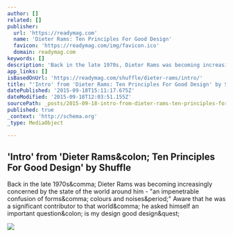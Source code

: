 ```yaml
---
author: []
related: []
publisher:
  url: 'https://readymag.com'
  name: 'Dieter Rams: Ten Principles For Good Design'
  favicon: 'https://readymag.com/img/favicon.ico'
  domain: readymag.com
keywords: []
description: 'Back in the late 1970s, Dieter Rams was becoming increasingly concerned by the state of the world around him - "an impenetrable confusion of forms, colours and noises." Aware that he was a significant contributor to that world, he asked himself an important question: is my design good design?'
app_links: []
isBasedOnUrl: 'https://readymag.com/shuffle/dieter-rams/intro/'
title: "'Intro' from 'Dieter Rams: Ten Principles For Good Design' by Shuffle"
datePublished: '2015-09-18T15:11:17.675Z'
dateModified: '2015-09-18T12:03:51.155Z'
sourcePath: _posts/2015-09-18-intro-from-dieter-rams-ten-principles-for-good-design-b.md
published: true
_context: 'http://schema.org'
_type: MediaObject

---
```

<article style=""><h1>'Intro' from 'Dieter Rams&amp;colon; Ten Principles For Good Design' by Shuffle</h1><p>Back in the late 1970s&amp;comma; Dieter Rams was becoming increasingly concerned by the state of the world around him - "an impenetrable confusion of forms&amp;comma; colours and noises&amp;period;" Aware that he was a significant contributor to that world&amp;comma; he asked himself an important question&amp;colon; is my design good design&amp;quest;</p><img src="http://rm-content.s3.amazonaws.com/5106c27624819f21b000000e/32/screenshot-e0543960-e1af-11e4-8e6a-2987b35cf139_readyscr_1024.jpg" /></article>
